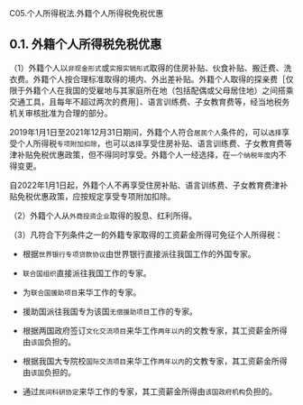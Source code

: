 C05.个人所得税法.外籍个人所得税免税优惠

## 0.1. 外籍个人所得税免税优惠

（1）外籍个人以`非现金形式`或`实报实销形式`取得的住房补贴、伙食补贴、搬迁费、洗衣费。外籍个人按合理标准取得的境内、外出差补贴。外籍个人取得的探亲费［仅限于外籍个人在我国的受雇地与其家庭所在地（包括配偶或父母居住地）之间搭乘交通工具，且每年不超过两次的费用］、语言训练费、子女教育费等，经当地税务机关审核批准为合理的部分。

2019年1月1日至2021年12月31日期间，外籍个人符合`居民个人`条件的，可以`选择`享受个人所得税`专项附加扣除`，也可以`选择`享受住房补贴、语言训练费、子女教育费等津补贴免税优惠政策，但不得同时享受。外籍个人一经选择，在`一个纳税年度`内不得变更。

自2022年1月1日起，外籍个人不再享受住房补贴、语言训练费、子女教育费津补贴免税优惠政策，应按规定享受专项附加扣除。

（2）外籍个人从`外商投资企业`取得的股息、红利所得。

（3）凡符合下列条件之一的外籍专家取得的工资薪金所得可免征个人所得税：

-   根据`世界银行专项贷款协议`由世界银行直接派往我国工作的外国专家。

-   `联合国组织`直接派往我国工作的专家。

-   为`联合国援助项目`来华工作的专家。

-   援助国派往我国专为该国`无偿援助项目`工作的专家。

-   根据两国政府签订`文化交流项目`来华工作`两年以内`的文教专家，其工资薪金所得由`该国`负担的。

-   根据我国大专院校`国际交流项目`来华工作`两年以内`的文教专家，其工资薪金所得由`该国`负担的。

-   通过`民间科研协定`来华工作的专家，其工资薪金所得由`该国政府机构`负担的。
